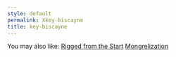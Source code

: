 ```yaml
---
style: default
permalink: Xkey-biscayne
title: key-biscayne
---
```

You may also like:
[Rigged from the Start](http://scp-wiki.net/rigged-from-the-start)
[Mongrelization](http://scp-wiki.net/mongrelization)